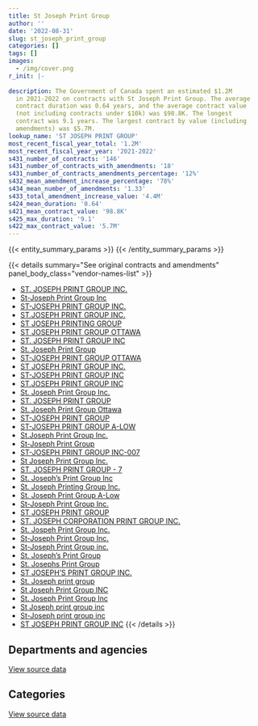 ```yaml
---
title: St Joseph Print Group
author: ''
date: '2022-08-31'
slug: st_joseph_print_group
categories: []
tags: []
images:
  - /img/cover.png
r_init: |-
  
description: The Government of Canada spent an estimated $1.2M
  in 2021-2022 on contracts with St Joseph Print Group. The average
  contract duration was 0.64 years, and the average contract value
  (not including contracts under $10k) was $98.8K. The longest
  contract was 9.1 years. The largest contract by value (including
  amendments) was $5.7M.
lookup_name: 'ST JOSEPH PRINT GROUP'
most_recent_fiscal_year_total: '1.2M'
most_recent_fiscal_year_year: '2021-2022'
s431_number_of_contracts: '146'
s431_number_of_contracts_with_amendments: '18'
s431_number_of_contracts_amendments_percentage: '12%'
s432_mean_amendment_increase_percentage: '78%'
s434_mean_number_of_amendments: '1.33'
s433_total_amendment_increase_value: '4.4M'
s424_mean_duration: '0.64'
s421_mean_contract_value: '98.8K'
s425_max_duration: '9.1'
s422_max_contract_value: '5.7M'
---
```


<script src="/rmarkdown-libs/htmlwidgets/htmlwidgets.js"></script>
<link href="/rmarkdown-libs/datatables-css/datatables-crosstalk.css" rel="stylesheet" />
<script src="/rmarkdown-libs/datatables-binding/datatables.js"></script>
<script src="/rmarkdown-libs/jquery/jquery-3.6.0.min.js"></script>
<link href="/rmarkdown-libs/dt-core-bootstrap/css/dataTables.bootstrap.min.css" rel="stylesheet" />
<link href="/rmarkdown-libs/dt-core-bootstrap/css/dataTables.bootstrap.extra.css" rel="stylesheet" />
<script src="/rmarkdown-libs/dt-core-bootstrap/js/jquery.dataTables.min.js"></script>
<script src="/rmarkdown-libs/dt-core-bootstrap/js/dataTables.bootstrap.min.js"></script>
<link href="/rmarkdown-libs/crosstalk/css/crosstalk.min.css" rel="stylesheet" />
<script src="/rmarkdown-libs/crosstalk/js/crosstalk.min.js"></script>
<script src="/rmarkdown-libs/htmlwidgets/htmlwidgets.js"></script>
<link href="/rmarkdown-libs/datatables-css/datatables-crosstalk.css" rel="stylesheet" />
<script src="/rmarkdown-libs/datatables-binding/datatables.js"></script>
<script src="/rmarkdown-libs/jquery/jquery-3.6.0.min.js"></script>
<link href="/rmarkdown-libs/dt-core-bootstrap/css/dataTables.bootstrap.min.css" rel="stylesheet" />
<link href="/rmarkdown-libs/dt-core-bootstrap/css/dataTables.bootstrap.extra.css" rel="stylesheet" />
<script src="/rmarkdown-libs/dt-core-bootstrap/js/jquery.dataTables.min.js"></script>
<script src="/rmarkdown-libs/dt-core-bootstrap/js/dataTables.bootstrap.min.js"></script>
<link href="/rmarkdown-libs/crosstalk/css/crosstalk.min.css" rel="stylesheet" />
<script src="/rmarkdown-libs/crosstalk/js/crosstalk.min.js"></script>

{{< entity_summary_params >}}
{{< /entity_summary_params >}}

{{< details summary="See original contracts and amendments" panel_body_class="vendor-names-list" >}}
- [ST. JOSEPH PRINT GROUP INC.](https://search.open.canada.ca/en/ct/?sort=contract_value_f%20desc&page=1&search_text=%22ST.%20JOSEPH%20PRINT%20GROUP%20INC.%22)
- [St-Joseph Print Group Inc](https://search.open.canada.ca/en/ct/?sort=contract_value_f%20desc&page=1&search_text=%22St-Joseph%20Print%20Group%20Inc%22)
- [ST-JOSEPH PRINT GROUP INC.](https://search.open.canada.ca/en/ct/?sort=contract_value_f%20desc&page=1&search_text=%22ST-JOSEPH%20PRINT%20GROUP%20INC.%22)
- [ST.JOSEPH PRINT GROUP INC.](https://search.open.canada.ca/en/ct/?sort=contract_value_f%20desc&page=1&search_text=%22ST.JOSEPH%20PRINT%20GROUP%20INC.%22)
- [ST JOSEPH PRINTING GROUP](https://search.open.canada.ca/en/ct/?sort=contract_value_f%20desc&page=1&search_text=%22ST%20JOSEPH%20PRINTING%20GROUP%22)
- [ST JOSEPH PRINT GROUP OTTAWA](https://search.open.canada.ca/en/ct/?sort=contract_value_f%20desc&page=1&search_text=%22ST%20JOSEPH%20PRINT%20GROUP%20OTTAWA%22)
- [ST. JOSEPH PRINT GROUP INC](https://search.open.canada.ca/en/ct/?sort=contract_value_f%20desc&page=1&search_text=%22ST.%20JOSEPH%20PRINT%20GROUP%20INC%22)
- [St. Joseph Print Group](https://search.open.canada.ca/en/ct/?sort=contract_value_f%20desc&page=1&search_text=%22St.%20Joseph%20Print%20Group%22)
- [ST-JOSEPH PRINT GROUP OTTAWA](https://search.open.canada.ca/en/ct/?sort=contract_value_f%20desc&page=1&search_text=%22ST-JOSEPH%20PRINT%20GROUP%20OTTAWA%22)
- [ST JOSEPH PRINT GROUP INC.](https://search.open.canada.ca/en/ct/?sort=contract_value_f%20desc&page=1&search_text=%22ST%20JOSEPH%20PRINT%20GROUP%20INC.%22)
- [ST-JOSEPH PRINT GROUP INC](https://search.open.canada.ca/en/ct/?sort=contract_value_f%20desc&page=1&search_text=%22ST-JOSEPH%20PRINT%20GROUP%20INC%22)
- [ST.JOSEPH PRINT GROUP INC](https://search.open.canada.ca/en/ct/?sort=contract_value_f%20desc&page=1&search_text=%22ST.JOSEPH%20PRINT%20GROUP%20INC%22)
- [St. Joseph Print Group Inc.](https://search.open.canada.ca/en/ct/?sort=contract_value_f%20desc&page=1&search_text=%22St.%20Joseph%20Print%20Group%20Inc.%22)
- [ST. JOSEPH PRINT GROUP](https://search.open.canada.ca/en/ct/?sort=contract_value_f%20desc&page=1&search_text=%22ST.%20JOSEPH%20PRINT%20GROUP%22)
- [St. Joseph Print Group Ottawa](https://search.open.canada.ca/en/ct/?sort=contract_value_f%20desc&page=1&search_text=%22St.%20Joseph%20Print%20Group%20Ottawa%22)
- [ST-JOSEPH PRINT GROUP](https://search.open.canada.ca/en/ct/?sort=contract_value_f%20desc&page=1&search_text=%22ST-JOSEPH%20PRINT%20GROUP%22)
- [ST-JOSEPH PRINT GROUP A-LOW](https://search.open.canada.ca/en/ct/?sort=contract_value_f%20desc&page=1&search_text=%22ST-JOSEPH%20PRINT%20GROUP%20A-LOW%22)
- [St.Joseph Print Group Inc.](https://search.open.canada.ca/en/ct/?sort=contract_value_f%20desc&page=1&search_text=%22St.Joseph%20Print%20Group%20Inc.%22)
- [St-Joseph Print Group](https://search.open.canada.ca/en/ct/?sort=contract_value_f%20desc&page=1&search_text=%22St-Joseph%20Print%20Group%22)
- [ST-JOSEPH PRINT GROUP INC-007](https://search.open.canada.ca/en/ct/?sort=contract_value_f%20desc&page=1&search_text=%22ST-JOSEPH%20PRINT%20GROUP%20INC-007%22)
- [St Joseph Print Group Inc.](https://search.open.canada.ca/en/ct/?sort=contract_value_f%20desc&page=1&search_text=%22St%20Joseph%20Print%20Group%20Inc.%22)
- [ST. JOSEPH PRINT GROUP - 7](https://search.open.canada.ca/en/ct/?sort=contract_value_f%20desc&page=1&search_text=%22ST.%20JOSEPH%20PRINT%20GROUP%20-%207%22)
- [St. Joseph’s Print Group Inc](https://search.open.canada.ca/en/ct/?sort=contract_value_f%20desc&page=1&search_text=%22St.%20Joseph%27s%20Print%20Group%20Inc%22)
- [St. Joseph Printing Group Inc.](https://search.open.canada.ca/en/ct/?sort=contract_value_f%20desc&page=1&search_text=%22St.%20Joseph%20Printing%20Group%20Inc.%22)
- [St. Joseph Print Group A-Low](https://search.open.canada.ca/en/ct/?sort=contract_value_f%20desc&page=1&search_text=%22St.%20Joseph%20Print%20Group%20A-Low%22)
- [St-Joseph Print Group Inc.](https://search.open.canada.ca/en/ct/?sort=contract_value_f%20desc&page=1&search_text=%22St-Joseph%20Print%20Group%20Inc.%22)
- [ST JOSEPH PRINT GROUP](https://search.open.canada.ca/en/ct/?sort=contract_value_f%20desc&page=1&search_text=%22ST%20JOSEPH%20PRINT%20GROUP%22)
- [ST. JOSEPH CORPORATION PRINT GROUP INC.](https://search.open.canada.ca/en/ct/?sort=contract_value_f%20desc&page=1&search_text=%22ST.%20JOSEPH%20CORPORATION%20PRINT%20GROUP%20INC.%22)
- [St. Jospeh Print Group Inc.](https://search.open.canada.ca/en/ct/?sort=contract_value_f%20desc&page=1&search_text=%22St.%20Jospeh%20Print%20Group%20Inc.%22)
- [St-Joseph Print Group Inc.](https://search.open.canada.ca/en/ct/?sort=contract_value_f%20desc&page=1&search_text=%22%2a%20St-Joseph%20Print%20Group%20Inc.%22)
- [St-Joseph Print Group inc.](https://search.open.canada.ca/en/ct/?sort=contract_value_f%20desc&page=1&search_text=%22St-Joseph%20Print%20Group%20inc.%22)
- [St. Joseph’s Print Group](https://search.open.canada.ca/en/ct/?sort=contract_value_f%20desc&page=1&search_text=%22St.%20Joseph%27s%20Print%20Group%22)
- [St. Josephs Print Group](https://search.open.canada.ca/en/ct/?sort=contract_value_f%20desc&page=1&search_text=%22St.%20Josephs%20Print%20Group%22)
- [ST JOSEPH’S PRINT GROUP INC.](https://search.open.canada.ca/en/ct/?sort=contract_value_f%20desc&page=1&search_text=%22ST%20JOSEPH%27S%20PRINT%20GROUP%20INC.%22)
- [St. Joseph print group](https://search.open.canada.ca/en/ct/?sort=contract_value_f%20desc&page=1&search_text=%22St.%20Joseph%20print%20group%22)
- [St Joseph Print Group INC](https://search.open.canada.ca/en/ct/?sort=contract_value_f%20desc&page=1&search_text=%22St%20Joseph%20Print%20Group%20INC%22)
- [St. Joseph Print Group Inc](https://search.open.canada.ca/en/ct/?sort=contract_value_f%20desc&page=1&search_text=%22St.%20Joseph%20Print%20Group%20Inc%22)
- [St Joseph print group inc](https://search.open.canada.ca/en/ct/?sort=contract_value_f%20desc&page=1&search_text=%22St%20Joseph%20print%20group%20inc%22)
- [St-Joseph print group inc](https://search.open.canada.ca/en/ct/?sort=contract_value_f%20desc&page=1&search_text=%22St-Joseph%20print%20group%20inc%22)
- [ST JOSEPH PRINT GROUP INC](https://search.open.canada.ca/en/ct/?sort=contract_value_f%20desc&page=1&search_text=%22ST%20JOSEPH%20PRINT%20GROUP%20INC%22)
{{< /details >}}

## Departments and agencies

<div id="htmlwidget-1" style="width:100%;height:auto;" class="datatables html-widget"></div>
<script type="application/json" data-for="htmlwidget-1">{"x":{"style":"bootstrap","filter":"none","vertical":false,"data":[["<a href=\"/departments/aandc-aadnc/\">Crown-Indigenous Relations and Northern Affairs Canada<\/a>","<a href=\"/departments/cbsa-asfc/\">Canada Border Services Agency<\/a>","<a href=\"/departments/cfia-acia/\">Canadian Food Inspection Agency<\/a>","<a href=\"/departments/cic/\">Immigration, Refugees and Citizenship Canada<\/a>","<a href=\"/departments/cihr-irsc/\">Canadian Institutes of Health Research<\/a>","<a href=\"/departments/cnsc-ccsn/\">Canadian Nuclear Safety Commission<\/a>","<a href=\"/departments/cra-arc/\">Canada Revenue Agency<\/a>","<a href=\"/departments/dfatd-maecd/\">Global Affairs Canada<\/a>","<a href=\"/departments/dnd-mdn/\">National Defence<\/a>","<a href=\"/departments/elections/\">Elections Canada<\/a>","<a href=\"/departments/esdc-edsc/\">Employment and Social Development Canada<\/a>","<a href=\"/departments/hc-sc/\">Health Canada<\/a>","<a href=\"/departments/isc-sac/\">Indigenous Services Canada<\/a>","<a href=\"/departments/jus/\">Department of Justice Canada<\/a>","<a href=\"/departments/nrc-cnrc/\">National Research Council Canada<\/a>","<a href=\"/departments/nrcan-rncan/\">Natural Resources Canada<\/a>","<a href=\"/departments/oag-bvg/\">Office of the Auditor General of Canada<\/a>","<a href=\"/departments/opc-cpvp/\">Office of the Privacy Commissioner of Canada<\/a>","<a href=\"/departments/pc/\">Parks Canada<\/a>","<a href=\"/departments/pwgsc-tpsgc/\">Public Services and Procurement Canada<\/a>","<a href=\"/departments/rcmp-grc/\">Royal Canadian Mounted Police<\/a>","<a href=\"/departments/sshrc-crsh/\">Social Sciences and Humanities Research Council of Canada<\/a>"],[39512.3,null,5077.26,11649.4,13144.4,4797.16,0,137133.49,114125.02,633060.26,24987.52,11044.62,39512.3,302923.27,12587.08,207900.6,30324.08,16950,225912.39,null,70932.02,5909.77],[null,10904.5,null,null,13180.41,10128.06,0,76740.24,46706.52,807545.13,8174.29,null,null,289680.64,null,null,8904.94,null,193948.15,null,13704.48,null],[null,null,null,null,15462.73,3090.52,0,101550.9,null,1003680.93,109328.03,null,14917.99,143633.31,null,null,null,null,2981.67,null,null,null],[null,null,null,null,15462.73,null,0,14022.74,null,742038.71,311243.84,null,null,70196.84,null,1319.66,null,null,44436.07,11289.09,3078.48,null]],"container":"<table class=\"table table-striped table-hover row-border order-column display\">\n  <thead>\n    <tr>\n      <th>Department<\/th>\n      <th>2018-2019<\/th>\n      <th>2019-2020<\/th>\n      <th>2020-2021<\/th>\n      <th>2021-2022<\/th>\n    <\/tr>\n  <\/thead>\n<\/table>","options":{"order":[[4,"desc"]],"pageLength":10,"autoWidth":true,"columnDefs":[{"targets":1,"render":"function(data, type, row, meta) {\n    return type !== 'display' ? data : DTWidget.formatCurrency(data, \"$\", 2, 3, \",\", \".\", true, null);\n  }"},{"targets":2,"render":"function(data, type, row, meta) {\n    return type !== 'display' ? data : DTWidget.formatCurrency(data, \"$\", 2, 3, \",\", \".\", true, null);\n  }"},{"targets":3,"render":"function(data, type, row, meta) {\n    return type !== 'display' ? data : DTWidget.formatCurrency(data, \"$\", 2, 3, \",\", \".\", true, null);\n  }"},{"targets":4,"render":"function(data, type, row, meta) {\n    return type !== 'display' ? data : DTWidget.formatCurrency(data, \"$\", 2, 3, \",\", \".\", true, null);\n  }"},{"width":"16%","targets":[1,2,3,4]},{"className":"dt-right","targets":[1,2,3,4]}],"orderClasses":false}},"evals":["options.columnDefs.0.render","options.columnDefs.1.render","options.columnDefs.2.render","options.columnDefs.3.render"],"jsHooks":[]}</script>
<p class="text-right">
<a href="https://github.com/GoC-Spending/contracts-data/tree/main/data/out/vendors/st_joseph_print_group/summary_by_fiscal_year_by_department.csv" class="source-data-link btn btn-link">View source data</a>
</p>

## Categories

<div id="htmlwidget-2" style="width:100%;height:auto;" class="datatables html-widget"></div>
<script type="application/json" data-for="htmlwidget-2">{"x":{"style":"bootstrap","filter":"none","vertical":false,"data":[["<a href=\"/categories/office_management/\">Office management<\/a>","<a href=\"/categories/defence/\">Defence<\/a>","<a href=\"/categories/professional_services/\">Professional services<\/a>","<a href=\"/categories/transportation_and_logistics/\">Transportation and logistics<\/a>","<a href=\"/categories/industrial_products_and_services/\">Industrial products and services<\/a>","<a href=\"/categories/human_capital/\">Human capital<\/a>"],[1542045.57,18807.15,285843.72,null,60786.5,null],[1405132.31,null,34182.46,null,40302.59,null],[1376092.83,null,18553.25,null,null,null],[1181461.96,null,15462.73,13084.99,null,3078.48]],"container":"<table class=\"table table-striped table-hover row-border order-column display\">\n  <thead>\n    <tr>\n      <th>Category<\/th>\n      <th>2018-2019<\/th>\n      <th>2019-2020<\/th>\n      <th>2020-2021<\/th>\n      <th>2021-2022<\/th>\n    <\/tr>\n  <\/thead>\n<\/table>","options":{"order":[[4,"desc"]],"dom":"t","pageLength":30,"autoWidth":true,"columnDefs":[{"targets":1,"render":"function(data, type, row, meta) {\n    return type !== 'display' ? data : DTWidget.formatCurrency(data, \"$\", 2, 3, \",\", \".\", true, null);\n  }"},{"targets":2,"render":"function(data, type, row, meta) {\n    return type !== 'display' ? data : DTWidget.formatCurrency(data, \"$\", 2, 3, \",\", \".\", true, null);\n  }"},{"targets":3,"render":"function(data, type, row, meta) {\n    return type !== 'display' ? data : DTWidget.formatCurrency(data, \"$\", 2, 3, \",\", \".\", true, null);\n  }"},{"targets":4,"render":"function(data, type, row, meta) {\n    return type !== 'display' ? data : DTWidget.formatCurrency(data, \"$\", 2, 3, \",\", \".\", true, null);\n  }"},{"width":"16%","targets":[1,2,3,4]},{"className":"dt-right","targets":[1,2,3,4]}],"orderClasses":false,"lengthMenu":[10,25,30,50,100]}},"evals":["options.columnDefs.0.render","options.columnDefs.1.render","options.columnDefs.2.render","options.columnDefs.3.render"],"jsHooks":[]}</script>
<p class="text-right">
<a href="https://github.com/GoC-Spending/contracts-data/tree/main/data/out/vendors/st_joseph_print_group/summary_by_fiscal_year_by_category.csv" class="source-data-link btn btn-link">View source data</a>
</p>
